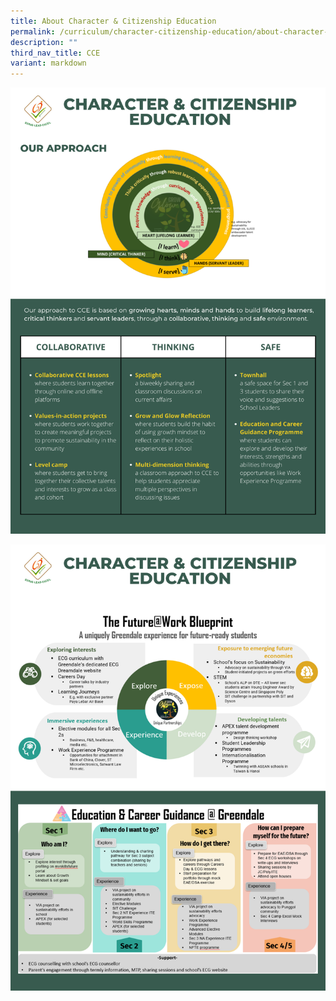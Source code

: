 ```yaml
---
title: About Character & Citizenship Education
permalink: /curriculum/character-citizenship-education/about-character-citizenship-education/
description: ""
third_nav_title: CCE
variant: markdown
---
```

![CCE](/images/character%20and%20citizenship%20education.png)

![Blue print](/images/cce%20blueprint.png)